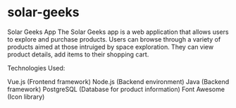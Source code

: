# solar-geeks
Solar Geeks App
The Solar Geeks app is a web application that allows users to explore and purchase products. 
Users can browse through a variety of products aimed at those intruiged by space exploration. 
They can view product details, add items to their shopping cart.

Technologies Used:

Vue.js (Frontend framework)
Node.js (Backend environment)
Java (Backend framework)
PostgreSQL (Database for product information)
Font Awesome (Icon library)


